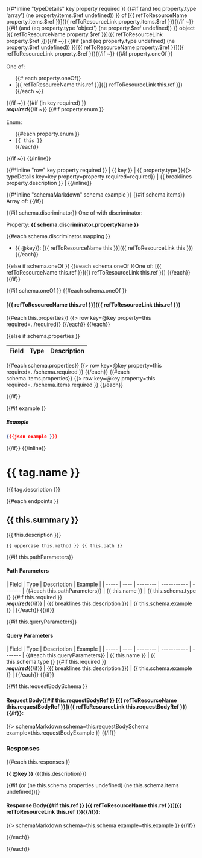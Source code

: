 {{#*inline "typeDetails" key property required }}
{{#if (and (eq property.type 'array') (ne property.items.$ref undefined)) }} of [{{ refToResourceName property.items.$ref }}]({{ refToResourceLink property.items.$ref }}){{/if ~}}
{{#if (and (eq property.type 'object') (ne property.$ref undefined)) }} object [{{ refToResourceName property.$ref }}]({{ refToResourceLink property.$ref }}){{/if ~}}
{{#if (and (eq property.type undefined) (ne property.$ref undefined)) }}[{{ refToResourceName property.$ref }}]({{ refToResourceLink property.$ref }}){{/if ~}}
{{#if property.oneOf }}<br /><br />One of: <ul>{{# each property.oneOf}}<li>[{{ refToResourceName this.ref }}]({{ refToResourceLink this.ref }})</li>{{/each ~}}</ul>{{/if ~}}
{{#if (in key required) }}<br />_**required**_{{/if ~}}
{{#if property.enum }}<br /><br />Enum: <ul>{{#each property.enum }}<li>`{{ this }}`</li>{{/each}}</ul>{{/if ~}}
{{/inline}}

{{#*inline "row" key property required }}
| {{ key }} | {{ property.type }}{{> typeDetails key=key property=property required=required}} | {{ breaklines property.description }} |
{{/inline}}

{{#*inline "schemaMarkdown" schema example }}
{{#if schema.items}}
Array of:
{{/if}}

{{#if schema.discriminator}}
One of with discriminator:

Property: **{{ schema.discriminator.propertyName }}**

{{#each schema.discriminator.mapping }}
* {{ @key}}: [{{ refToResourceName this }}]({{ refToResourceLink this }})
{{/each}}

{{else if schema.oneOf }}
{{#each schema.oneOf }}One of: [{{ refToResourceName this.ref }}]({{ refToResourceLink this.ref }}) {{/each}}
{{/if}}

{{#if schema.oneOf }}
{{#each schema.oneOf }}
#### [{{ refToResourceName this.ref }}]({{ refToResourceLink this.ref }})
{{#each this.properties}}
{{> row key=@key property=this required=../required}}
{{/each}}
{{/each}}

{{else if schema.properties }}

| Field | Type | Description |
| ----- | ---- | ------------|
{{#each schema.properties}}
{{> row key=@key property=this required=../schema.required }}
{{/each}}
{{#each schema.items.properties}}
{{> row key=@key property=this required=../schema.items.required }}
{{/each}}

{{/if}}

{{#if example }}
##### Example
```json
{{{json example }}}
```
{{/if}}
{{/inline}}


# {{ tag.name }}

{{{ tag.description }}}

{{#each endpoints }}

## {{ this.summary }}

{{{ this.description }}}

```
{{ uppercase this.method }} {{ this.path }}
```

{{#if this.pathParameters}}
#### Path Parameters
| Field | Type | Description | Example |
| ----- | ---- | -------- | ----------- | ------- |
{{#each this.pathParameters}}
| {{ this.name }} | {{ this.schema.type }} {{#if this.required }}<br />_**required**_{{/if}} | {{{ breaklines this.description }}} | {{ this.schema.example }} |
{{/each}}
{{/if}}

{{#if this.queryParameters}}
#### Query Parameters
| Field | Type | Description | Example |
| ----- | ---- | -------- | ----------- | ------- |
{{#each this.queryParameters}}
| {{ this.name }} | {{ this.schema.type }} {{#if this.required }}<br />_**required**_{{/if}} | {{{ breaklines this.description }}} | {{ this.schema.example }} |
{{/each}}
{{/if}}

{{#if this.requestBodySchema }}
#### Request Body{{#if this.requestBodyRef }} [{{ refToResourceName this.requestBodyRef }}]({{ refToResourceLink this.requestBodyRef }}){{/if}}:
{{> schemaMarkdown schema=this.requestBodySchema example=this.requestBodyExample }}
{{/if}}

### Responses
{{#each this.responses }}

**{{ @key }}** {{{this.description}}}

{{#if (or (ne this.schema.properties undefined) (ne this.schema.items undefined))}}
#### Response Body{{#if this.ref }} [{{ refToResourceName this.ref }}]({{ refToResourceLink this.ref }}){{/if}}:
{{> schemaMarkdown schema=this.schema example=this.example }}
{{/if}}

{{/each}}

{{/each}}

